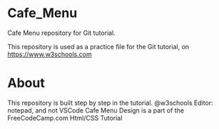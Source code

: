 # Cafe_Menu

Cafe Menu repository for Git tutorial.

This repository is used as a practice file for the Git tutorial, on https://www.w3schools.com

# About
This repository is built step by step in the tutorial. @w3schools
Editor: notepad, and not VSCode
Cafe Menu Design is a part of the FreeCodeCamp.com Html/CSS Tutorial

